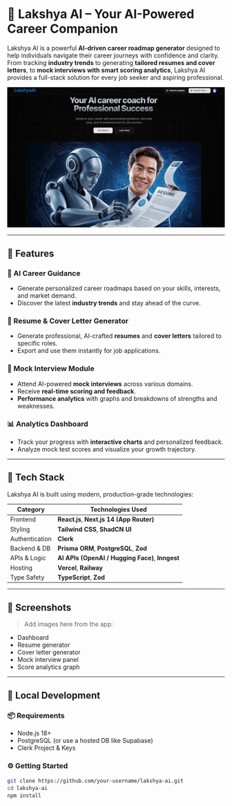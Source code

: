# 🎯 Lakshya AI – Your AI-Powered Career Companion

Lakshya AI is a powerful **AI-driven career roadmap generator** designed to help individuals navigate their career journeys with confidence and clarity. From tracking **industry trends** to generating **tailored resumes and cover letters**, to **mock interviews with smart scoring analytics**, Lakshya AI provides a full-stack solution for every job seeker and aspiring professional.

![Lakshya AI Banner](https://raw.githubusercontent.com/Cyber-Bose/lakshya-ai/main/public/LakshyaAI-readmeimage.jpg)
 <!-- Optional visual -->

---

## 🚀 Features

### 🧠 AI Career Guidance
- Generate personalized career roadmaps based on your skills, interests, and market demand.
- Discover the latest **industry trends** and stay ahead of the curve.

### 📄 Resume & Cover Letter Generator
- Generate professional, AI-crafted **resumes** and **cover letters** tailored to specific roles.
- Export and use them instantly for job applications.

### 🎤 Mock Interview Module
- Attend AI-powered **mock interviews** across various domains.
- Receive **real-time scoring and feedback**.
- **Performance analytics** with graphs and breakdowns of strengths and weaknesses.

### 📊 Analytics Dashboard
- Track your progress with **interactive charts** and personalized feedback.
- Analyze mock test scores and visualize your growth trajectory.

---

## 🧰 Tech Stack

Lakshya AI is built using modern, production-grade technologies:

| Category         | Technologies Used                              |
|------------------|--------------------------------------------------|
| Frontend         | **React.js**, **Next.js 14 (App Router)**       |
| Styling          | **Tailwind CSS**, **ShadCN UI**                 |
| Authentication   | **Clerk**                                       |
| Backend & DB     | **Prisma ORM**, **PostgreSQL**, **Zod**         |
| APIs & Logic     | **AI APIs (OpenAI / Hugging Face)**, **Inngest**|
| Hosting          | **Vercel**, **Railway**                         |
| Type Safety      | **TypeScript**, **Zod**                         |

---

## 📸 Screenshots

> Add images here from the app:
- Dashboard
- Resume generator
- Cover letter generator
- Mock interview panel
- Score analytics graph

---

## 🧪 Local Development

### 📦 Requirements

- Node.js 18+
- PostgreSQL (or use a hosted DB like Supabase)
- Clerk Project & Keys

### ⚙️ Getting Started

```bash
git clone https://github.com/your-username/lakshya-ai.git
cd lakshya-ai
npm install
